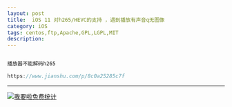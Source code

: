 ```yaml
---
layout: post
title:  iOS 11 对h265/HEVC的支持 ，遇到播放有声音q无图像
category: iOS
tags: centos,ftp,Apache,GPL,LGPL,MIT
description: 
---
```


```javascript

播放器不能解码h265

https://www.jianshu.com/p/8c0a25285c7f

```



---


<script language="javascript" type="text/javascript" src="//js.users.51.la/19176892.js"></script>
<noscript><a href="//www.51.la/?19176892" target="_blank"><img alt="&#x6211;&#x8981;&#x5566;&#x514D;&#x8D39;&#x7EDF;&#x8BA1;" src="//img.users.51.la/19176892.asp" style="border:none" /></a></noscript>

